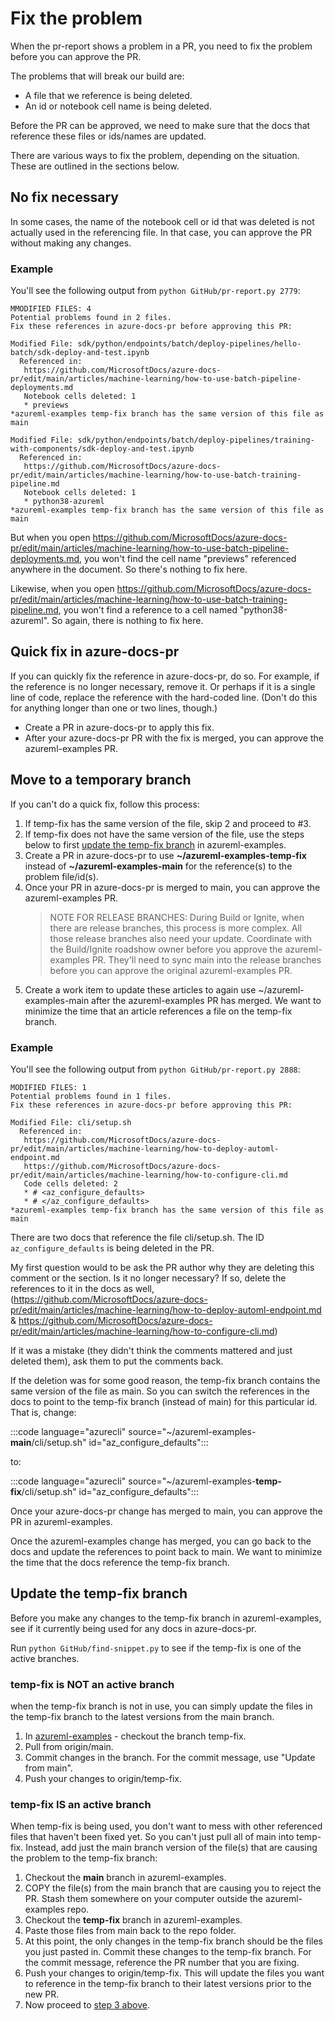 # Fix the problem 

When the pr-report shows a problem in a PR, you need to fix the problem before you can approve the PR.

The problems that will break our build are:

* A file that we reference is being deleted.
* An id or notebook cell name is being deleted.

Before the PR can be approved, we need to make sure that the docs that reference these files or ids/names are updated.  

There are various ways to fix the problem, depending on the situation.  These are outlined in the sections below.

## No fix necessary

In some cases, the name of the notebook cell or id that was deleted is not actually used in the referencing file.  In that case, you can approve the PR without making any changes.  

### Example

You'll see the following output from `python GitHub/pr-report.py 2779`:

```
MMODIFIED FILES: 4
Potential problems found in 2 files.
Fix these references in azure-docs-pr before approving this PR:

Modified File: sdk/python/endpoints/batch/deploy-pipelines/hello-batch/sdk-deploy-and-test.ipynb
  Referenced in:
   https://github.com/MicrosoftDocs/azure-docs-pr/edit/main/articles/machine-learning/how-to-use-batch-pipeline-deployments.md
   Notebook cells deleted: 1
   * previews
*azureml-examples temp-fix branch has the same version of this file as main

Modified File: sdk/python/endpoints/batch/deploy-pipelines/training-with-components/sdk-deploy-and-test.ipynb
  Referenced in:
   https://github.com/MicrosoftDocs/azure-docs-pr/edit/main/articles/machine-learning/how-to-use-batch-training-pipeline.md
   Notebook cells deleted: 1
   * python38-azureml
*azureml-examples temp-fix branch has the same version of this file as main
```

But when you open https://github.com/MicrosoftDocs/azure-docs-pr/edit/main/articles/machine-learning/how-to-use-batch-pipeline-deployments.md, you won't find the cell name "previews" referenced anywhere in the document. So there's nothing to fix here.

Likewise, when you open https://github.com/MicrosoftDocs/azure-docs-pr/edit/main/articles/machine-learning/how-to-use-batch-training-pipeline.md, you won't find a reference to a cell named "python38-azureml".  So again, there is nothing to fix here.

## Quick fix in azure-docs-pr

If you can quickly fix the reference in azure-docs-pr, do so.  For example, if the reference is no longer necessary, remove it.  Or perhaps if it is a single line of code, replace the reference with the hard-coded line.  (Don't do this for anything longer than one or two lines, though.)

* Create a PR in azure-docs-pr to apply this fix.  
* After your azure-docs-pr PR with the fix is merged, you can approve the azureml-examples PR.

## Move to a temporary branch

If you can't do a quick fix, follow this process:

1. If temp-fix has the same version of the file, skip 2 and proceed to #3.
1. If temp-fix does not have the same version of the file, use the steps below to first [update the temp-fix branch](#temp-fix) in azureml-examples.
1. <a name="three"></a> Create a PR in azure-docs-pr to use **~/azureml-examples-temp-fix** instead of **~/azureml-examples-main** for the reference(s) to the problem file/id(s).
1. Once your PR in azure-docs-pr is merged to main, you can approve the azureml-examples PR.
   > NOTE FOR RELEASE BRANCHES: During Build or Ignite, when there are release branches, this process is more complex. All those release branches also need your update.  Coordinate with the Build/Ignite roadshow owner before you approve the azureml-examples PR.  They'll need to sync main into the release branches before you can approve the original azureml-examples PR.
1. Create a work item to update these articles to again use ~/azureml-examples-main after the azureml-examples PR has merged.  We want to minimize the time that an article references a file on the temp-fix branch.
### Example

You'll see the following output from `python GitHub/pr-report.py 2888`:

```
MODIFIED FILES: 1
Potential problems found in 1 files.
Fix these references in azure-docs-pr before approving this PR:

Modified File: cli/setup.sh
  Referenced in:
   https://github.com/MicrosoftDocs/azure-docs-pr/edit/main/articles/machine-learning/how-to-deploy-automl-endpoint.md
   https://github.com/MicrosoftDocs/azure-docs-pr/edit/main/articles/machine-learning/how-to-configure-cli.md
   Code cells deleted: 2
   * # <az_configure_defaults>
   * # </az_configure_defaults>
*azureml-examples temp-fix branch has the same version of this file as main
```

There are two docs that reference the file cli/setup.sh.  The ID `az_configure_defaults` is being deleted in the PR.

My first question would to be ask the PR author why they are deleting this comment or the section.  Is it no longer necessary?  If so, delete the references to it in the docs as well, (https://github.com/MicrosoftDocs/azure-docs-pr/edit/main/articles/machine-learning/how-to-deploy-automl-endpoint.md & 
   https://github.com/MicrosoftDocs/azure-docs-pr/edit/main/articles/machine-learning/how-to-configure-cli.md)

If it was a mistake (they didn't think the comments mattered and just deleted them), ask them to put the comments back.

If the deletion was for some good reason, the temp-fix branch contains the same version of the file as main.  So you can switch the references in the docs to point to the temp-fix branch (instead of main) for this particular id.  That is, change:

:::code language="azurecli" source="~/azureml-examples-**main**/cli/setup.sh" id="az_configure_defaults":::

to:

:::code language="azurecli" source="~/azureml-examples-**temp-fix**/cli/setup.sh" id="az_configure_defaults":::

Once your azure-docs-pr change has merged to main, you can approve the PR in azureml-examples.  

Once the azureml-examples change has merged, you can go back to the docs and update the references to point back to main.  We want to minimize the time that the docs reference the temp-fix branch.

## <a name="temp-fix"></a> Update the temp-fix branch

Before you make any changes to the temp-fix branch in azureml-examples, see if it currently being used for any docs in azure-docs-pr.

Run `python GitHub/find-snippet.py` to see if the temp-fix is one of the active branches.

### temp-fix is NOT an active branch
    
when the temp-fix branch is not in use, you can simply update the files in the temp-fix branch to the latest versions from the main branch.

1. In [azureml-examples](https://github.com/Azure/azureml-examples) - checkout the branch temp-fix.
1. Pull from origin/main.  
1. Commit changes in the branch.  For the commit message, use "Update from main".
1. Push your changes to origin/temp-fix.

### temp-fix IS an active branch

When temp-fix is being used, you don't want to mess with other referenced files that haven't been fixed yet. So you can't just pull all of main into temp-fix. Instead, add just the main branch version of the file(s) that are causing the problem to the temp-fix branch:
    
1. Checkout the **main** branch in azureml-examples.
1. COPY the file(s) from the main branch that are causing you to reject the PR. Stash them somewhere on your computer outside the azureml-examples repo.
1. Checkout the **temp-fix** branch in azureml-examples.
1. Paste those files from main back to the repo folder.  
1. At this point, the only changes in the temp-fix branch should be the files you just pasted in. Commit these changes to the temp-fix branch. For the commit message, reference the PR number that you are fixing.
1. Push your changes to origin/temp-fix. This will update the files you want to reference in the temp-fix branch to their latest versions prior to the new PR.
1. Now proceed to [step 3 above](#three).

